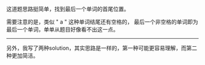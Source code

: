 这道题思路挺简单，找到最后一个单词的首尾位置。   
   
需要注意的是，类似 " a   " 这种单词结尾还有空格的， 最后一个非空格的单词即为最后一个单词，单单从题目好像看不出这一点。  
   
***
另外，我写了两种solution，其实思路是一样的，第一种可能更容易理解，而第二种更加简洁。
